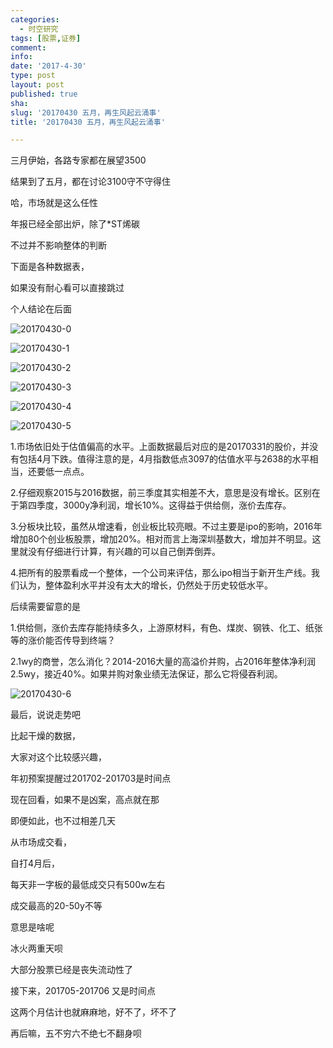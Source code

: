```yaml
---
categories:
  - 时空研究
tags: [股票,证券]
comment: 
info: 
date: '2017-4-30'
type: post
layout: post
published: true
sha: 
slug: '20170430 五月，再生风起云涌事'
title: '20170430 五月，再生风起云涌事'

---
```

三月伊始，各路专家都在展望3500

结果到了五月，都在讨论3100守不守得住

哈，市场就是这么任性

年报已经全部出炉，除了*ST烯碳

不过并不影响整体的判断

下面是各种数据表，

如果没有耐心看可以直接跳过

个人结论在后面

![20170430-0](/images/20170430-0.png)

![20170430-1](/images/20170430-1.png)

![20170430-2](/images/20170430-2.jpeg)

![20170430-3](/images/20170430-3.png)

![20170430-4](/images/20170430-4.jpeg)

![20170430-5](/images/20170430-5.jpeg)

1.市场依旧处于估值偏高的水平。上面数据最后对应的是20170331的股价，并没有包括4月下跌。值得注意的是，4月指数低点3097的估值水平与2638的水平相当，还要低一点点。

2.仔细观察2015与2016数据，前三季度其实相差不大，意思是没有增长。区别在于第四季度，3000y净利润，增长10%。这得益于供给侧，涨价去库存。

3.分板块比较，虽然从增速看，创业板比较亮眼。不过主要是ipo的影响，2016年增加80个创业板股票，增加20%。相对而言上海深圳基数大，增加并不明显。这里就没有仔细进行计算，有兴趣的可以自己倒弄倒弄。

4.把所有的股票看成一个整体，一个公司来评估，那么ipo相当于新开生产线。我们认为，整体盈利水平并没有太大的增长，仍然处于历史较低水平。

后续需要留意的是

1.供给侧，涨价去库存能持续多久，上游原材料，有色、煤炭、钢铁、化工、纸张等的涨价能否传导到终端？

2.1wy的商誉，怎么消化？2014-2016大量的高溢价并购，占2016年整体净利润2.5wy，接近40%。如果并购对象业绩无法保证，那么它将侵吞利润。

![20170430-6](/images/20170430-6.png)

最后，说说走势吧

比起干燥的数据，

大家对这个比较感兴趣，

年初预案提醒过201702-201703是时间点

现在回看，如果不是凶案，高点就在那

即便如此，也不过相差几天


从市场成交看，

自打4月后，

每天非一字板的最低成交只有500w左右

成交最高的20-50y不等

意思是啥呢

冰火两重天呗

大部分股票已经是丧失流动性了


接下来，201705-201706 又是时间点

这两个月估计也就麻麻地，好不了，坏不了

再后嘛，五不穷六不绝七不翻身呗


